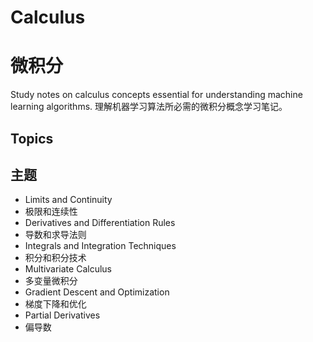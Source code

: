 # Calculus
# 微积分

Study notes on calculus concepts essential for understanding machine learning algorithms.
理解机器学习算法所必需的微积分概念学习笔记。

## Topics
## 主题

- Limits and Continuity
- 极限和连续性
- Derivatives and Differentiation Rules
- 导数和求导法则
- Integrals and Integration Techniques
- 积分和积分技术
- Multivariate Calculus
- 多变量微积分
- Gradient Descent and Optimization
- 梯度下降和优化
- Partial Derivatives
- 偏导数
